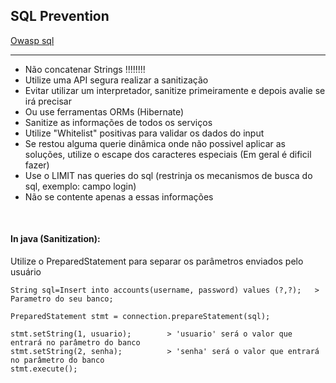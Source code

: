 ## SQL Prevention


<a href="https://owasp.org/Top10/A03_2021-Injection/">Owasp sql</a>

-------------------

* Não concatenar Strings !!!!!!!!
* Utilize uma API segura realizar a sanitização
* Evitar utilizar um interpretador, sanitize primeiramente e depois avalie se irá precisar
* Ou use ferramentas ORMs (Hibernate)
* Sanitize as informações de todos os serviços
* Utilize "Whitelist" positivas para validar os dados do input 
* Se restou alguma querie dinâmica onde não possivel aplicar as soluções, utilize o escape dos caracteres especiais (Em geral é dificil fazer)
* Use o LIMIT nas queries do sql (restrinja os mecanismos de busca do sql, exemplo: campo login)
* Não se contente apenas a essas informações

<br>

#### In java (Sanitization):

Utilize o PreparedStatement para separar os parâmetros enviados pelo usuário

```
String sql=Insert into accounts(username, password) values (?,?);   > Parametro do seu banco;

PreparedStatement stmt = connection.prepareStatement(sql);

stmt.setString(1, usuario);        > 'usuario' será o valor que entrará no parâmetro do banco
stmt.setString(2, senha);          > 'senha' será o valor que entrará no parâmetro do banco
stmt.execute();
```

